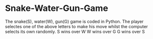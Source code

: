# Snake-Water-Gun-Game
The snake(S), water(W), gun(G) game is coded in Python.
The player selectes one of the above letters to make his move whilst the computer selects its own randomly.
S wins over W
W wins over G
G wins over S
